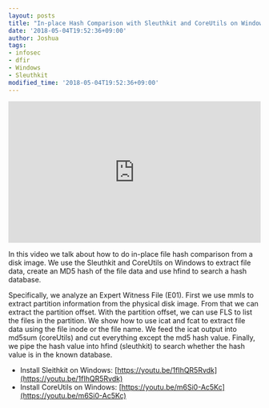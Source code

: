 ```yaml
---
layout: posts
title: "In-place Hash Comparison with Sleuthkit and CoreUtils on Windows"
date: '2018-05-04T19:52:36+09:00'
author: Joshua
tags:
- infosec
- dfir
- Windows
- Sleuthkit
modified_time: '2018-05-04T19:52:36+09:00'
---
```


<style>.embed-container { position: relative; padding-bottom: 56.25%; height: 0; overflow: hidden; max-width: 100%; } .embed-container iframe, .embed-container object, .embed-container embed { position: absolute; top: 0; left: 0; width: 100%; height: 100%; }</style><div class='embed-container'><iframe src='https://www.youtube.com/embed/NskT4P5ejH0' frameborder='0' allowfullscreen></iframe></div>

In this video we talk about how to do in-place file hash comparison from a disk image. We use the Sleuthkit and CoreUtils on Windows to extract file data, create an MD5 hash of the file data and use hfind to search a hash database.

Specifically, we analyze an Expert Witness File (E01). First we use mmls to extract partition information from the physical disk image. From that we can extract the partition offset. With the partition offset, we can use FLS to list the files in the partition. We show how to use icat and fcat to extract file data using the file inode or the file name. We feed the icat output into md5sum (coreUtils) and cut everything except the md5 hash value. Finally, we pipe the hash value into hfind (sleuthkit) to search whether the hash value is in the known database.

* Install Sleithkit on Windows: [https://youtu.be/1fIhQR5Rvdk](https://youtu.be/1fIhQR5Rvdk)
* Install CoreUtils on Windows: [https://youtu.be/m6Si0-Ac5Kc](https://youtu.be/m6Si0-Ac5Kc)
